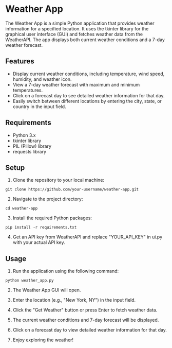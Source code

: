 # Weather App

The Weather App is a simple Python application that provides weather information for a specified location. It uses the tkinter library for the graphical user interface (GUI) and fetches weather data from the WeatherAPI. The app displays both current weather conditions and a 7-day weather forecast.

## Features

- Display current weather conditions, including temperature, wind speed, humidity, and weather icon.
- View a 7-day weather forecast with maximum and minimum temperatures.
- Click on a forecast day to see detailed weather information for that day.
- Easily switch between different locations by entering the city, state, or country in the input field.

## Requirements

- Python 3.x
- tkinter library
- PIL (Pillow) library
- requests library

## Setup

1. Clone the repository to your local machine:
```shell
git clone https://github.com/your-username/weather-app.git
```

2. Navigate to the project directory:
```shell
cd weather-app
```

3. Install the required Python packages:
```shell
pip install -r requirements.txt
```

4. Get an API key from WeatherAPI and replace "YOUR_API_KEY" in ui.py with your actual API key.

## Usage

1. Run the application using the following command:
```shell
python weather_app.py
```

2. The Weather App GUI will open.

3. Enter the location (e.g., "New York, NY") in the input field.

4. Click the "Get Weather" button or press Enter to fetch weather data.

5. The current weather conditions and 7-day forecast will be displayed.

6. Click on a forecast day to view detailed weather information for that day.

7. Enjoy exploring the weather!
